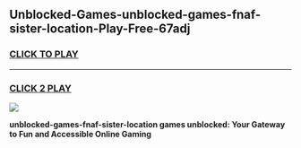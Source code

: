 
## Unblocked-Games-unblocked-games-fnaf-sister-location-Play-Free-67adj
<h3>
<a href="https://premium76.site?title=unblocked-games-fnaf-sister-location&ref=15A">CLICK TO PLAY</a></h3>
<hr>

<h3>
<a href="https://premium76.site?title=unblocked-games-fnaf-sister-location&ref=15A">CLICK 2 PLAY</a>
  
</h3>

<a href="https://premium76.site?title=unblocked-games-fnaf-sister-location&ref=15A"><img src="https://clearcache.store/games.png"></a>


**unblocked-games-fnaf-sister-location games unblocked: Your Gateway to Fun and Accessible Online Gaming**
